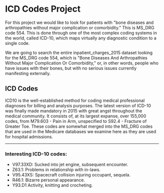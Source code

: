 # ICD Codes Project

For this project we would like to look for patients with "bone diseases and arthropathies
without major complication or comorbidity." This is MS_DRG code 554. This is done through
one of the most complex coding systems in the world, called ICD-10, which maps virtually
any diagnostic condition to a single code.

We are going to search the entire inpatient_charges_2015 dataset looking for the 
MS_DRG code 554, which is "Bone Diseases And Arthropathies Without Major Complication Or
Comorbidity," or, in other words, people who have issues with their bones, but with no
serious issues currently manifesting externally.

## ICD Codes

ICD10 is the well-established method for coding medical professional diagnoses for
billing and analysis purposes. The latest version of ICD-10 was finally made mandatory in
2015 with great angst throughout the medical community. It consists of, at its largest
expanse, over 155,000 codes, from M79.603 - Pain in Arm, unspecified to S92.4 - Fracture
of Greater Toe. These codes are somewhat merged into the MS_DRG codes that are used in
the Medicare databases we examine here as they are used for hospital admissions.

---

### Interesting ICD-10 codes:

- V97.33XD: Sucked into jet engine, subsequent encounter.
- Z63.1: Problems in relationship with in-laws.
- V95.43XS: Spacecraft collision injuring occupant, sequela.
- R46.1: Bizarre personal appearance.
- Y93.D1 Activity, knitting and crocheting.